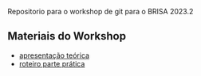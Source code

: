 Repositorio para o workshop de git para o BRISA 2023.2

## Materiais do Workshop
- [apresentação teórica](https://www.canva.com/design/DAF2OApQpGA/q_igQath8zoJh3M9cY-dAQ/view?utm_content=DAF2OApQpGA&utm_campaign=designshare&utm_medium=link&utm_source=editor)
- [roteiro parte prática](https://github.com/acamposs/WorkshopGit/blob/main/git.md)
